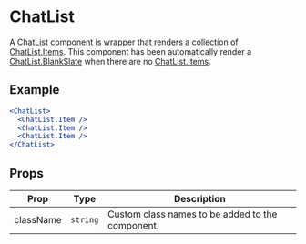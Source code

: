 # ChatList

A ChatList component is wrapper that renders a collection of [ChatList.Items](./Item.md). This component has been automatically render a  [ChatList.BlankSlate](./BlankSlate.md) when there are no [ChatList.Items](./Item.md).


## Example

```jsx
<ChatList>
  <ChatList.Item />
  <ChatList.Item />
  <ChatList.Item />
</ChatList>
```


## Props

| Prop | Type | Description |
| --- | --- | --- |
| className | `string` | Custom class names to be added to the component. |
